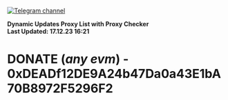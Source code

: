 [![Telegram channel](https://img.shields.io/endpoint?url=https://runkit.io/damiankrawczyk/telegram-badge/branches/master?url=https://t.me/n4z4v0d)](https://t.me/n4z4v0d) 

**Dynamic Updates Proxy List with Proxy Checker**  
**Last Updated: 17.12.23 16:21**

# DONATE (_any evm_) - 0xDEADf12DE9A24b47Da0a43E1bA70B8972F5296F2
